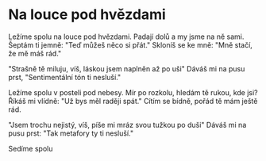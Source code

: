 # Na louce pod hvězdami

Ležíme spolu
na louce pod hvězdami.
Padají dolů
a my jsme na ně sami.
Šeptám ti jemně:
"Teď můžeš něco si přát."
Skloníš se ke mně:
"Mně stačí, že mě máš rád."

"Strašně tě miluju, víš,
láskou jsem naplněn až po uši"
Dáváš mi na pusu prst,
"Sentimentální tón ti nesluší."

Ležíme spolu
v posteli pod nebesy.
Mír po rozkolu,
hledám tě rukou, kde jsi?
Říkáš mi vlídně:
"Už bys měl raději spát."
Cítím se bídně,
pořád tě mám ještě rád.

"Jsem trochu nejistý, víš, 
píše mi mráz svou tužkou po duši"
Dáváš mi na pusu prst:
"Tak metafory ty ti nesluší."

Sedíme spolu






